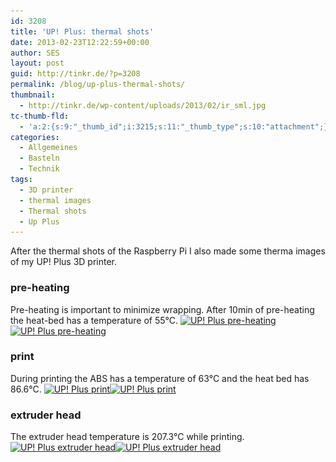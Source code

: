 ```yaml
---
id: 3208
title: 'UP! Plus: thermal shots'
date: 2013-02-23T12:22:59+00:00
author: SES
layout: post
guid: http://tinkr.de/?p=3208
permalink: /blog/up-plus-thermal-shots/
thumbnail:
  - http://tinkr.de/wp-content/uploads/2013/02/ir_sml.jpg
tc-thumb-fld:
  - 'a:2:{s:9:"_thumb_id";i:3215;s:11:"_thumb_type";s:10:"attachment";}'
categories:
  - Allgemeines
  - Basteln
  - Technik
tags:
  - 3D printer
  - thermal images
  - Thermal shots
  - Up Plus
---
```

After the thermal shots of the Raspberry Pi I also made some therma images of my UP! Plus 3D printer.

### pre-heating

Pre-heating is important to minimize wrapping. After 10min of pre-heating the heat-bed has a temperature of 55°C.
[<img loading="lazy" src="/assets/2013/02/ccd_UP_plus_heatbed.jpg" alt="UP! Plus pre-heating" width="300" height="300" class="size-full wp-image-3210" srcset="/assets/2013/02/ccd_UP_plus_heatbed.jpg 600w, /assets/2013/02/ccd_UP_plus_heatbed-120x120.jpg 120w" sizes="(max-width: 300px) 100vw, 300px" />](/assets/2013/02/ccd_UP_plus_heatbed.jpg)[<img loading="lazy" src="/assets/2013/02/IR_UP_plus_heatbed.jpg" alt="UP! Plus pre-heating" width="300" height="300" class="size-full wp-image-3214" srcset="/assets/2013/02/IR_UP_plus_heatbed.jpg 600w, /assets/2013/02/IR_UP_plus_heatbed-120x120.jpg 120w" sizes="(max-width: 300px) 100vw, 300px" />](/assets/2013/02/IR_UP_plus_heatbed.jpg)

### print

During printing the ABS has a temperature of 63°C and the heat bed has 86.6°C.
[<img loading="lazy" src="/assets/2013/02/ccd_UP_plus_print.jpg" alt="UP! Plus print" width="300" height="300" class="size-full wp-image-3211" srcset="/assets/2013/02/ccd_UP_plus_print.jpg 600w, /assets/2013/02/ccd_UP_plus_print-120x120.jpg 120w" sizes="(max-width: 300px) 100vw, 300px" />](/assets/2013/02/ccd_UP_plus_print.jpg)[<img loading="lazy" src="/assets/2013/02/IR_UP_plus_print.jpg" alt="UP! Plus print" width="300" height="300" class="size-full wp-image-3215" srcset="/assets/2013/02/IR_UP_plus_print.jpg 600w, /assets/2013/02/IR_UP_plus_print-120x120.jpg 120w" sizes="(max-width: 300px) 100vw, 300px" />](/assets/2013/02/IR_UP_plus_print.jpg)

### extruder head

The extruder head temperature is 207.3°C while printing.
[<img loading="lazy" src="/assets/2013/02/ccd_UP_plus_extruder.jpg" alt="UP! Plus extruder head" width="300" height="300" class="size-full wp-image-3209" srcset="/assets/2013/02/ccd_UP_plus_extruder.jpg 600w, /assets/2013/02/ccd_UP_plus_extruder-120x120.jpg 120w" sizes="(max-width: 300px) 100vw, 300px" />](/assets/2013/02/ccd_UP_plus_extruder.jpg)[<img loading="lazy" src="/assets/2013/02/IR_UP_plus_extruder.jpg" alt="UP! Plus extruder head" width="300" height="300" class="size-full wp-image-3213" srcset="/assets/2013/02/IR_UP_plus_extruder.jpg 600w, /assets/2013/02/IR_UP_plus_extruder-120x120.jpg 120w" sizes="(max-width: 300px) 100vw, 300px" />](/assets/2013/02/IR_UP_plus_extruder.jpg)
